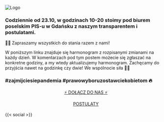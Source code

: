 ![Logo](/img/logo.png)

### Codziennie od 23.10, w godzinach 10-20 stoimy pod biurem poselskim PIS-u w Gdańsku z naszym transparentem i postulatami.

✌🏻 Zapraszamy wszystkich do stania razem z nami!

W poniższym linku znajduje się harmonogram z rozpisanymi zmianami na każdy dzień. W komentarzach pod tym postem możecie się zgłaszać na konkretne godziny, a my wtedy aktualizujemy harmonogram. Zachęcamy do przyjścia nawet na godzinkę czy dwie! We wspólnocie siła 💪🏻
### #zajmijciesiepandemia #prawowyboruzostawciekobietom 🔥

<!-- nie wiem dlaczego ale to działa tak jak chcę więc proszę nie ruszać -->
<ul class="posts" style="list-style:none; line-height: 1.5rem; text-align: center;">
<!-- <li> -->
<a class="btn" style="list-style:none; line-height: 1.5rem;" href="/zapisy/" title="Zapisy1">
<p>⚡️ DOŁĄCZ DO NAS ⚡️</p>
</a>
<!-- </li> -->
<!-- <li> -->
<a class="btn" href="/postulaty/" title="Postulaty">
<p>POSTULATY</p>
</a>
<!-- </li> -->
</ul>

{{< social >}}
